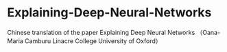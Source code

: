# Explaining-Deep-Neural-Networks
Chinese translation of the paper Explaining Deep Neural Networks （Oana-Maria Camburu Linacre College University of Oxford）
